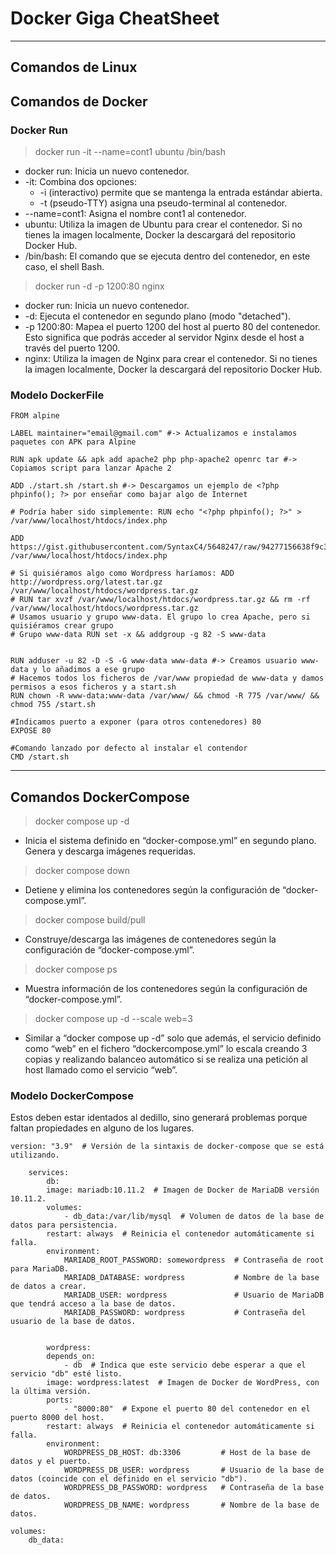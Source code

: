 # Docker Giga CheatSheet
---

## Comandos de Linux

## Comandos de Docker
### Docker Run
> docker run -it --name=cont1 ubuntu /bin/bash
- docker run: Inicia un nuevo contenedor.
- -it: Combina dos opciones:
    - -i (interactivo) permite que se mantenga la entrada estándar abierta.
    - -t (pseudo-TTY) asigna una pseudo-terminal al contenedor.
- --name=cont1: Asigna el nombre cont1 al contenedor.
- ubuntu: Utiliza la imagen de Ubuntu para crear el contenedor. Si no tienes la imagen
localmente, Docker la descargará del repositorio Docker Hub.
- /bin/bash: El comando que se ejecuta dentro del contenedor, en este caso, el shell
Bash.

> docker run -d -p 1200:80 nginx
- docker run: Inicia un nuevo contenedor.
- -d: Ejecuta el contenedor en segundo plano (modo "detached").
- -p 1200:80: Mapea el puerto 1200 del host al puerto 80 del contenedor. Esto significa que
podrás acceder al servidor Nginx desde el host a través del puerto 1200.
- nginx: Utiliza la imagen de Nginx para crear el contenedor. Si no tienes la imagen localmente,
Docker la descargará del repositorio Docker Hub.

### Modelo DockerFile

```
FROM alpine

LABEL maintainer="email@gmail.com" #-> Actualizamos e instalamos paquetes con APK para Alpine

RUN apk update && apk add apache2 php php-apache2 openrc tar #-> Copiamos script para lanzar Apache 2

ADD ./start.sh /start.sh #-> Descargamos un ejemplo de <?php phpinfo(); ?> por enseñar como bajar algo de Internet

# Podría haber sido simplemente: RUN echo "<?php phpinfo(); ?>" > /var/www/localhost/htdocs/index.php

ADD https://gist.githubusercontent.com/SyntaxC4/5648247/raw/94277156638f9c309f2e36e19bff378ba7364907/info.php
/var/www/localhost/htdocs/index.php 

# Si quisiéramos algo como Wordpress haríamos: ADD http://wordpress.org/latest.tar.gz /var/www/localhost/htdocs/wordpress.tar.gz
# RUN tar xvzf /var/www/localhost/htdocs/wordpress.tar.gz && rm -rf /var/www/localhost/htdocs/wordpress.tar.gz
# Usamos usuario y grupo www-data. El grupo lo crea Apache, pero si quisiéramos crear grupo
# Grupo www-data RUN set -x && addgroup -g 82 -S www-data


RUN adduser -u 82 -D -S -G www-data www-data #-> Creamos usuario www-data y lo añadimos a ese grupo
# Hacemos todos los ficheros de /var/www propiedad de www-data y damos permisos a esos ficheros y a start.sh
RUN chown -R www-data:www-data /var/www/ && chmod -R 775 /var/www/ && chmod 755 /start.sh

#Indicamos puerto a exponer (para otros contenedores) 80
EXPOSE 80

#Comando lanzado por defecto al instalar el contendor
CMD /start.sh
```
---
## Comandos DockerCompose
> docker compose up -d
- Inicia el sistema definido en “docker-compose.yml” en segundo plano. Genera y descarga imágenes requeridas.

>docker compose down
- Detiene y elimina los contenedores según la configuración de “docker-compose.yml”.

>docker compose build/pull
- Construye/descarga las imágenes de contenedores según la configuración de “docker-compose.yml”.

>docker compose ps
- Muestra información de los contenedores según la configuración de “docker-compose.yml”.

>docker compose up -d --scale web=3
- Similar a “docker compose up -d” solo que además, el servicio definido como “web” en el fichero “dockercompose.yml” lo escala creando 3 copias y realizando balanceo automático si se realiza una petición al host
llamado como el servicio “web”.

### Modelo DockerCompose

Estos deben estar identados al dedillo, sino generará problemas porque faltan propiedades en alguno de los lugares.
```
version: "3.9"  # Versión de la sintaxis de docker-compose que se está utilizando.

    services:
        db:
        image: mariadb:10.11.2  # Imagen de Docker de MariaDB versión 10.11.2.
        volumes:
            - db_data:/var/lib/mysql  # Volumen de datos de la base de datos para persistencia.
        restart: always  # Reinicia el contenedor automáticamente si falla.
        environment:
            MARIADB_ROOT_PASSWORD: somewordpress  # Contraseña de root para MariaDB.
            MARIADB_DATABASE: wordpress           # Nombre de la base de datos a crear.
            MARIADB_USER: wordpress               # Usuario de MariaDB que tendrá acceso a la base de datos.
            MARIADB_PASSWORD: wordpress           # Contraseña del usuario de la base de datos.


        wordpress:
        depends_on:
            - db  # Indica que este servicio debe esperar a que el servicio "db" esté listo.
        image: wordpress:latest  # Imagen de Docker de WordPress, con la última versión.
        ports:
            - "8000:80"  # Expone el puerto 80 del contenedor en el puerto 8000 del host.
        restart: always  # Reinicia el contenedor automáticamente si falla.
        environment:
            WORDPRESS_DB_HOST: db:3306         # Host de la base de datos y el puerto.
            WORDPRESS_DB_USER: wordpress       # Usuario de la base de datos (coincide con el definido en el servicio "db").
            WORDPRESS_DB_PASSWORD: wordpress   # Contraseña de la base de datos.
            WORDPRESS_DB_NAME: wordpress       # Nombre de la base de datos.

volumes:
    db_data:

```